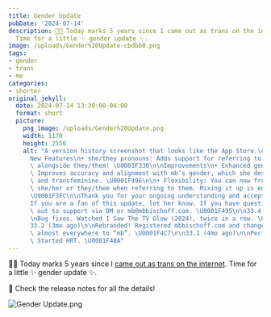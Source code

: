 ```yaml
---
title: Gender Update
pubDate: '2024-07-14'
description: 🏳️‍⚧️ Today marks 5 years since I came out as trans on the internet.
  Time for a little ✨ gender update ✨.
image: /uploads/Gender%20Update-cbdbb0.png
tags:
- gender
- trans
- me
categories:
- shorter
original_jekyll:
  date: 2024-07-14 13:30:00-04:00
  format: short
  picture:
    png_image: /uploads/Gender%20Update.png
    width: 1170
    height: 2556
    alt: "A version history screenshot that looks like the App Store.\n\n33.5 (now)\n\
      New Features\n• she/they pronouns: Adds support for referring to mb using she/her\
      \ alongside they/them! \U0001F338\n\nImprovements\n• Enhanced gender euphoria:\
      \ Improves accuracy and alignment with mb’s gender, which she describes as nonbinary\
      \ and transfeminine. \U0001F496\n\n• Flexibility: You can now freely use either\
      \ she/her or they/them when referring to them. Mixing it up is encouraged. \U0001F938\
      \U0001F3FC\n\nThank you for your ongoing understanding and acceptance! \n\n\
      If you are a fan of this update, let her know. If you have questions, reach\
      \ out to support via DM or mb@mbbischoff.com. \U0001F495\n\n33.4 (1mo ago)\n\
      \nBug fixes. Watched I Saw The TV Glow (2024), twice in a row. \U0001F47B\n\n\
      33.2 (3mo ago)\n\nRebranded! Registered mbbischoff.com and changed their name\
      \ almost everywhere to “mb”. \U0001F4C7\n\n33.1 (4mo ago)\n\nPerformance enhancements.\
      \ Started HRT. \U0001F48A"
---
```


🏳️‍⚧️ Today marks 5 years since I [came out as trans on the internet](https://x.com/mb/status/1150437952155242496). Time for a little ✨ gender update ✨.

💖 Check the release notes for all the details!

![Gender Update.png](/uploads/Gender%20Update.png)
